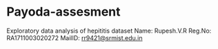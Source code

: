 # Payoda-assesment
Exploratory data analysis of hepititis dataset
Name: Rupesh.V.R
Reg.No: RA1711003020272
MailID: rr9421@srmist.edu.in
